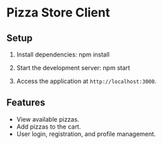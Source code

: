 # Pizza Store Client

## Setup

1. Install dependencies:
   npm install

2. Start the development server:
   npm start

3. Access the application at `http://localhost:3000`.

## Features

-  View available pizzas.
-  Add pizzas to the cart.
-  User login, registration, and profile management.
